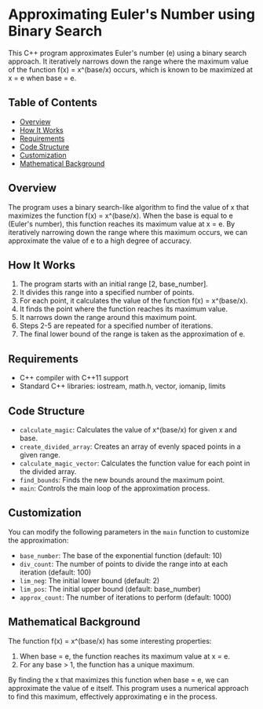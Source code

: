 # Approximating Euler's Number using Binary Search

This C++ program approximates Euler's number (e) using a binary search approach. It iteratively narrows down the range where the maximum value of the function f(x) = x^(base/x) occurs, which is known to be maximized at x = e when base = e.

## Table of Contents
- [Overview](#overview)
- [How It Works](#how-it-works)
- [Requirements](#requirements)
- [Code Structure](#code-structure)
- [Customization](#customization)
- [Mathematical Background](#mathematical-background)

## Overview

The program uses a binary search-like algorithm to find the value of x that maximizes the function f(x) = x^(base/x). When the base is equal to e (Euler's number), this function reaches its maximum value at x = e. By iteratively narrowing down the range where this maximum occurs, we can approximate the value of e to a high degree of accuracy.

## How It Works

1. The program starts with an initial range [2, base_number].
2. It divides this range into a specified number of points.
3. For each point, it calculates the value of the function f(x) = x^(base/x).
4. It finds the point where the function reaches its maximum value.
5. It narrows down the range around this maximum point.
6. Steps 2-5 are repeated for a specified number of iterations.
7. The final lower bound of the range is taken as the approximation of e.

## Requirements

- C++ compiler with C++11 support
- Standard C++ libraries: iostream, math.h, vector, iomanip, limits

## Code Structure

- `calculate_magic`: Calculates the value of x^(base/x) for given x and base.
- `create_divided_array`: Creates an array of evenly spaced points in a given range.
- `calculate_magic_vector`: Calculates the function value for each point in the divided array.
- `find_bounds`: Finds the new bounds around the maximum point.
- `main`: Controls the main loop of the approximation process.

## Customization

You can modify the following parameters in the `main` function to customize the approximation:

- `base_number`: The base of the exponential function (default: 10)
- `div_count`: The number of points to divide the range into at each iteration (default: 100)
- `lim_neg`: The initial lower bound (default: 2)
- `lim_pos`: The initial upper bound (default: base_number)
- `approx_count`: The number of iterations to perform (default: 1000)

## Mathematical Background

The function f(x) = x^(base/x) has some interesting properties:
1. When base = e, the function reaches its maximum value at x = e.
2. For any base > 1, the function has a unique maximum.

By finding the x that maximizes this function when base = e, we can approximate the value of e itself. This program uses a numerical approach to find this maximum, effectively approximating e in the process.
